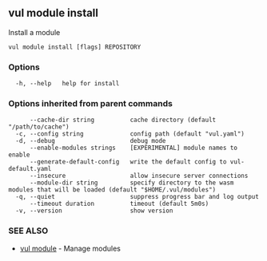 ## vul module install

Install a module

```
vul module install [flags] REPOSITORY
```

### Options

```
  -h, --help   help for install
```

### Options inherited from parent commands

```
      --cache-dir string          cache directory (default "/path/to/cache")
  -c, --config string             config path (default "vul.yaml")
  -d, --debug                     debug mode
      --enable-modules strings    [EXPERIMENTAL] module names to enable
      --generate-default-config   write the default config to vul-default.yaml
      --insecure                  allow insecure server connections
      --module-dir string         specify directory to the wasm modules that will be loaded (default "$HOME/.vul/modules")
  -q, --quiet                     suppress progress bar and log output
      --timeout duration          timeout (default 5m0s)
  -v, --version                   show version
```

### SEE ALSO

* [vul module](vul_module.md)	 - Manage modules

